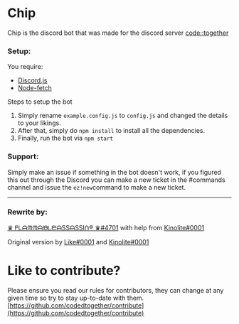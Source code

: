 # Chip
Chip is the discord bot that was made for the discord server [code::together](https://discord.gg/4uHuFTn)

### Setup:
You require:
- [Discord.js](https://discord.js.org/)
- [Node-fetch](https://www.npmjs.com/package/node-fetch)

Steps to setup the bot
1. Simply rename `example.config.js` to `config.js` and changed the details to your likings.
2. After that, simply do `npm install` to install all the dependencies.
3. Finally, run the bot via `npm start`

### Support:
Simply make an issue if something in the bot doesn't work, if you figured this out through the Discord you can make a new ticket in the #commands channel and issue the `ez!new`command to make a new ticket.

---

### Rewrite by:
[♛ ᖴᒪᗩᙏᙏᗩᙖᒪᙓᗩSSᗩSSIᑎ® ♛#4701](https://github.com/flamableassassin)
with help from [Kinolite#0001](https://github.com/Kinolite)

Original version by [Like#0001](https://github.com/abcdan) and [Kinolite#0001](https://github.com/Kinolite)

# Like to contribute?
Please ensure you read our rules for contributors, they can change at any given time so try to stay up-to-date with them.
[https://github.com/codedtogether/contribute](https://github.com/codedtogether/contribute)



